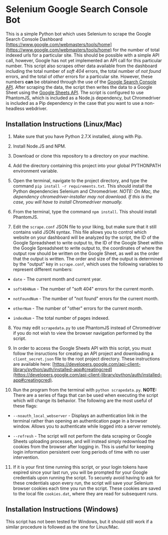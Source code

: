 # Selenium Google Search Console Bot
This is a simple Python bot which uses Selenium to scrape the Google Search Console Dashboard [https://www.google.com/webmasters/tools/home](https://www.google.com/webmasters/tools/home)  for the number of total indexed urls for a particular site. This should be possible with a simple API call, however, Google has not yet implemented an API call for this particular number. This script also scrapes other data available from the dashboard including the total number of *soft 404* errors, the total number of *not found* errors, and the total of *other* errors for a particular site. However, these numbers **can** be obtained through the use of the [Google Search Console API](https://developers.google.com/webmaster-tools/search-console-api-original/v3/urlcrawlerrorscounts/query). After scraping the data, the script then writes the data to a Google Sheet using the [Google Sheets API](https://developers.google.com/sheets/). The script is configured to use PhantomJS, which is included as a Node.js dependency, but Chromedriver is included as a Pip dependency in the case that you want to use a non-headless webdriver.

## Installation Instructions (Linux/Mac)

1. Make sure that you have Python 2.7.X installed, along with Pip.

2. Install Node.JS and NPM.

3. Download or clone this repository to a directory on your machine.

4. Add the directory containing this project into your global PYTHONPATH environment variable.

5. Open the terminal, navigate to the project directory, and type the command `pip install -r requirements.txt`. This should install the Python dependencies Selenium and Chromedriver. *NOTE: On Mac, the dependency chromedriver-installer may not download. If this is the case, you will have to install Chromedriver manually.*

6. From the terminal, type the command `npm install`. This should install PhantomJS.

7. Edit the `scrape.conf` JSON file to your liking, but make sure that it still contains valid JSON syntax. This file allows you to control which website on your dashboard will be analyzed by the script, the ID of the Google Spreadsheet to write output to, the ID of the Google Sheet within the Google Spreadsheet to write output to, the coordinates of where the output row should be written on the Google Sheet, as well as the order that the output is written. The order and size of the output is determined by the "output" key in `scrape.conf`, which uses the following variables to represent different numbers:

* `date` - The current month and current year.

* `soft404Num` - The number of "soft 404" errors for the current month.

* `notFoundNum` - The number of "not found" errors for the current month.

* `otherNum` - The number of "other" errors for the current month.

* `indexNum` - The total number of pages indexed.

8. You may edit `scrapedata.py` to use PhantomJS instead of Chromedriver if you do not wish to view the browser navigation performed by the script.

9. In order to access the Google Sheets API with this script, you must follow the insructions for creating an API project and downloading a `client_secret.json` file to the root project directory. These instructions are available here: [https://developers.google.com/api-client-library/python/auth/installed-app#creatingcred](https://developers.google.com/api-client-library/python/auth/installed-app#creatingcred). 

10. Run the program from the terminal with `python scrapedata.py`. **NOTE:** There are a series of flags that can be used when executing the script which will change its behavior. The following are the most useful of these flags:

* `--noauth_local_webserver` - Displays an authentication link in the terminal rather than opening an authentication page in a browser window. Allows you to authenticate while logged into a server remotely.

* `--refresh` - The script will not perform the data scraping or Google Sheets uploading processes, and will instead simply redownload the cookies from the browser after logging in. This is useful for keeping login information persistent over long periods of time with no user intervention.

11. If it is your first time running this script, or your login tokens have expired since your last run, you will be prompted for your Google credentials upon running the script. To securely avoid having to ask for these credentials upon every run, the script will save your Selenium browser cookies each time you run the script. These cookies are saved to the local file `cookies.dat`, where they are read for subsequent runs.

## Installation Instructions (Windows)

This script has not been tested for Windows, but it should still work if a similar procedure is followed as the one for Linux/Mac.
